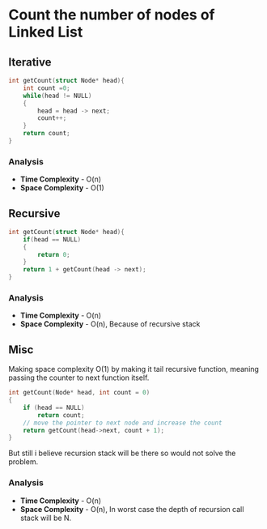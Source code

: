# Count the number of nodes of Linked List

## Iterative

```cpp
int getCount(struct Node* head){
    int count =0;
    while(head != NULL)
    {
        head = head -> next;
        count++;
    }
    return count;
}
```

### Analysis
- **Time Complexity** - O(n)
- **Space Complexity** - O(1)


## Recursive

```cpp
int getCount(struct Node* head){
    if(head == NULL)
    {
        return 0;
    }
    return 1 + getCount(head -> next);
}
```
### Analysis
- **Time Complexity** - O(n)
- **Space Complexity** - O(n), Because of recursive stack

## Misc

Making space complexity O(1) by making it tail recursive function, meaning passing the counter to next function itself.

```cpp
int getCount(Node* head, int count = 0)
{
    if (head == NULL)
        return count;
    // move the pointer to next node and increase the count
    return getCount(head->next, count + 1);
}
```
But still i believe recursion stack will be there so would not solve the problem.
### Analysis
- **Time Complexity** - O(n)
- **Space Complexity** - O(n), In worst case the depth of recursion call stack will be N.
